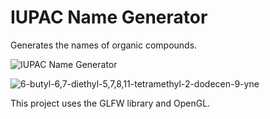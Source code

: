 # IUPAC Name Generator
Generates the names of organic compounds.

![IUPAC Name Generator](https://cloud.githubusercontent.com/assets/12662877/12207021/0ade4014-b64d-11e5-927d-7e56407cd60e.png "IUPAC Name Generator")

![6-butyl-6,7-diethyl-5,7,8,11-tetramethyl-2-dodecen-9-yne](https://cloud.githubusercontent.com/assets/12662877/14319404/bdea00c8-fc19-11e5-9935-25cf049fce54.png "IUPAC Name Generator")


This project uses the GLFW library and OpenGL.
